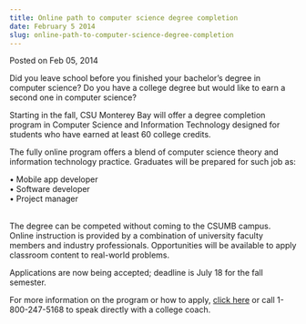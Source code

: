 ```yaml
---
title: Online path to computer science degree completion
date: February 5 2014
slug: online-path-to-computer-science-degree-completion
---
```


 



<span class="date">Posted on Feb 05, 2014    </span>
<p>Did you leave school before you finished your bachelor&#x2019;s degree
in computer science? Do you have a college degree but would like to
earn a second one in computer science?</p>
<p>Starting in the fall, CSU Monterey Bay will offer a degree
completion program in Computer Science and Information Technology
designed for students who have earned at least 60 college
credits.</p>
<p>The fully online program offers a blend of computer science
theory and information technology practice. Graduates will be
prepared for such job as:</p>
<p>&#x2022; Mobile app developer<br>
&#x2022; Software developer<br>
&#x2022; Project manager</br></br></p>
<p>The degree can be competed without coming to the CSUMB campus.
Online instruction is provided by a combination of university
faculty members and industry professionals. Opportunities will be
available to apply classroom content to real-world problems.</p>
<p>Applications are now being accepted; deadline is July 18 for the
fall semester.</p>
<p>For more information on the program or how to apply, <a href="https://www.calstateonline.net" rel="nofollow">click here</a> or
call 1-800-247-5168 to speak directly with a college coach.</p>





```
